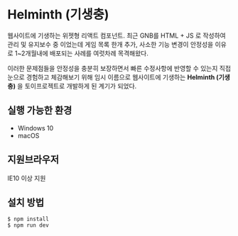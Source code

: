 
# Helminth (기생충)

웹사이트에 기생하는 위젯형 리액트 컴포넌트. 최근 GNB를 HTML + JS 로 작성하여 관리 및 유지보수 중 이었는데 게임 목록 한개 추가, 사소한 기능 변경이 안정성을 이유로 1~2개월내에 배포되는 사례를 여럿차례 목격해왔다.

이러한 문제점들을 안정성을 충분히 보장하면서 빠른 수정사항에 반영할 수 있는지 직접 눈으로 경험하고 체감해보기 위해 임시 이름으로 웹사이트에 기생하는 **Helminth (기생충)** 을 토이프로젝트로 개발하게 된 계기가 되었다.

## 실행 가능한 환경

- Windows 10
- macOS

## 지원브라우저

IE10 이상 지원

## 설치 방법

``` shell
$ npm install
$ npm run dev
```

